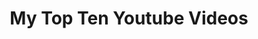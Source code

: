 ---
ee_id_thing: '46'
site: '1'
type: '2'
inv_num: 2008-078
add_credit:
url: 2008-078-my-top-ten-youtube-videos
title: My Top Ten Youtube Videos
year: '2008'
display_year: '2008'
medium: Webpage
dims:
pitch: Youtube videos to be permanently embedded in a non maintained web-page.
ps:
live_url: https://webrecorder.io/cory_arcangel/my-top-ten-youtube-videos
youtube:
related_code:
imgs: 2008_078_My_Top_Ten_Youtube_Videos_Screenshot_Database_IH.jpg
subheading:
download:
commission:
related:
layout: things-i-made
---